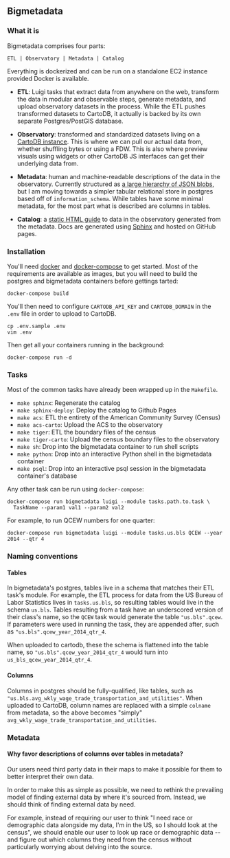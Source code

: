 ## Bigmetadata

### What it is

Bigmetadata comprises four parts:

    ETL | Observatory | Metadata | Catalog

Everything is dockerized and can be run on a standalone EC2 instance provided
Docker is available.

* __ETL__: Luigi tasks that extract data from anywhere on the web, transform the
  data in modular and observable steps, generate metadata, and upload
  observatory datasets in the process.  While the ETL pushes transformed
  datasets to CartoDB, it actually is backed by its own separate
  Postgres/PostGIS database.

* __Observatory__: transformed and standardized datasets living on a [CartoDB
  instance](https://observatory.cartodb.com).  This is where we can pull our
  actual data from, whether shuffling bytes or using a FDW.  This is also where
  preview visuals using widgets or other CartoDB JS interfaces can get their
  underlying data from.

* __Metadata__: human and machine-readable descriptions of the data in the
  observatory.  Currently structured as
  [a large hierarchy of JSON blobs](https://github.com/talos/bmd-data), but
  I am moving towards a simpler tabular relational store in postgres based off
  of `information_schema`.  While tables have some minimal metadata, for the
  most part what is described are columns in tables.

* __Catalog__: a [static HTML guide](https://cartodb.github.io/bigmetadata) to
  data in the observatory generated from the metadata.  Docs are generated
  using [Sphinx](http://sphinx-doc.org/) and hosted on GitHub pages.


### Installation

You'll need [docker](https://www.docker.com/) and [docker-compose](https://docs.docker.com/compose/) to get
started.  Most of the requirements are available as images, but you will need
to build the postgres and bigmetadata containers before gettings tarted:

    docker-compose build

You'll then need to configure `CARTODB_API_KEY` and `CARTODB_DOMAIN` in the
`.env` file in order to upload to CartoDB.

    cp .env.sample .env
    vim .env

Then get all your containers running in the background:

    docker-compose run -d

### Tasks

Most of the common tasks have already been wrapped up in the `Makefile`.

* `make sphinx`: Regenerate the catalog
* `make sphinx-deploy`: Deploy the catalog to Github Pages
* `make acs`: ETL the entirety of the American Community Survey (Census)
* `make acs-carto`: Upload the ACS to the observatory
* `make tiger`: ETL the boundary files of the census
* `make tiger-carto`: Upload the census boundary files to the observatory
* `make sh`: Drop into the bigmetadata container to run shell scripts
* `make python`: Drop into an interactive Python shell in the bigmetadata
  container
* `make psql`: Drop into an interactive psql session in the bigmetadata
  container's database

Any other task can be run using `docker-compose`:

    docker-compose run bigmetadata luigi --module tasks.path.to.task \
      TaskName --param1 val1 --param2 val2

For example, to run QCEW numbers for one quarter:

    docker-compose run bigmetadata luigi --module tasks.us.bls QCEW --year 2014 --qtr 4

### Naming conventions

#### Tables

In bigmetadata's postgres, tables live in a schema that matches their ETL
task's module.  For example, the ETL process for data from the US Bureau of
Labor Statistics lives in `tasks.us.bls`, so resulting tables would live in the
schema `us.bls`.  Tables resulting from a task have an underscored version of
their class's name, so the `QCEW` task would generate the table
`"us.bls".qcew`.  If parameters were used in running the task, they are
appended after, such as `"us.bls".qcew_year_2014_qtr_4`.

When uploaded to cartodb, these the schema is flattened into the table name,
so `"us.bls".qcew_year_2014_qtr_4` would turn into
`us_bls_qcew_year_2014_qtr_4`.

#### Columns

Columns in postgres should be fully-qualified, like tables, such as
`"us.bls.avg_wkly_wage_trade_transportation_and_utilities"`.  When uploaded
to CartoDB, column names are replaced with a simple `colname` from metadata,
so the above becomes "simply" `avg_wkly_wage_trade_transportation_and_utilities`.

### Metadata

#### Why favor descriptions of columns over tables in metadata?

Our users need third party data in their maps to make it possible for them to
better interpret their own data.

In order to make this as simple as possible, we need to rethink the prevailing
model of finding external data by where it's sourced from.  Instead, we should
think of finding external data by need.

For example, instead of requiring our user to think "I need race or demographic
data alongside my data, I'm in the US, so I should look at the census", we
should enable our user to look up race or demographic data -- and figure out
which columns they need from the census without particularly worrying about
delving into the source.
